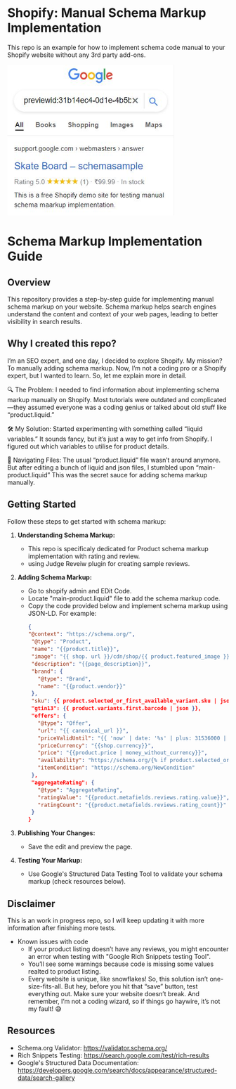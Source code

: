 # Shopify: Manual Schema Markup Implementation
This repo is an example for how to implement schema code manual to your Shopify website without any 3rd party add-ons.

![Rich Snippets Results](https://github.com/thewakar22/shopify-schema-markup/blob/main/schema%20makup%20example.jpg)

# Schema Markup Implementation Guide

## Overview
This repository provides a step-by-step guide for implementing manual schema markup on your website. Schema markup helps search engines understand the content and context of your web pages, leading to better visibility in search results.

## Why I created this repo?
I’m an SEO expert, and one day, I decided to explore Shopify. My mission? To manually adding schema markup. Now, I’m not a coding pro or a Shopify expert, but I wanted to learn. So, let me explain more in detail.

🔍 The Problem: I needed to find information about implementing schema markup manually on Shopify. Most tutorials were outdated and  complicated—they assumed everyone was a coding genius or talked about old stuff like “product.liquid.”

🛠️ My Solution: Started experimenting with something called “liquid variables.” It sounds fancy, but it’s just a way to get info from Shopify. I figured out which variables to utilise for product details.

📂 Navigating Files: The usual “product.liquid” file wasn’t around anymore. But after editing a bunch of liquid and json files, I stumbled upon “main-product.liquid” This was the secret sauce for adding schema markup manually.

## Getting Started
Follow these steps to get started with schema markup:

1. **Understanding Schema Markup:**
   - This repo is specificaly dedicated for Product schema markup implementation with rating and review.
   - using Judge Reveiw plugin for creating sample reviews.

2. **Adding Schema Markup:**
   - Go to shopify admin and EDit Code.
   - Locate "main-product.liquid" file to add the schema markup code.
   - Copy the code provided below and implement schema markup using JSON-LD. For example:
     ```json
     {
     "@context": "https://schema.org/",
      "@type": "Product",
      "name": "{{product.title}}",
      "image": "{{ shop. url }}/cdn/shop/{{ product.featured_image }}",
      "description": "{{page_description}}",
      "brand": {
        "@type": "Brand",
        "name": "{{product.vendor}}"
      },
      "sku": {{ product.selected_or_first_available_variant.sku | json }},
      "gtin13": {{ product.variants.first.barcode | json }},
      "offers": {
        "@type": "Offer",
        "url": "{{ canonical_url }}",
        "priceValidUntil": "{{ 'now' | date: '%s' | plus: 31536000 | date: '%Y-%m-%d' | replace:'+','%20' }}",
        "priceCurrency": "{{shop.currency}}",
        "price": "{{product.price | money_without_currency}}",
        "availability": "https://schema.org/{% if product.selected_or_first_available_variant %}InStock{% else %}OutOfStock{% endif %}",
        "itemCondition": "https://schema.org/NewCondition"
      },
      "aggregateRating": {
        "@type": "AggregateRating",
        "ratingValue": "{{product.metafields.reviews.rating.value}}",
        "ratingCount": "{{product.metafields.reviews.rating_count}}"
      }
     }
     ```

3. **Publishing Your Changes:**
   - Save the edit and preview the page.

4. **Testing Your Markup:**
   - Use Google's Structured Data Testing Tool to validate your schema markup (check resources below).

## Disclaimer
This is an work in progress repo, so I will keep updating it with more information after finishing more tests.
   - Known issues with code
     - If your product listing doesn’t have any reviews, you might encounter an error when testing with "Google Rich Snippets testing Tool".
     -  You’ll see some warnings because code is missing some values realted to product listing.
     -  Every website is unique, like snowflakes! So, this solution isn’t one-size-fits-all. But hey, before you hit that “save” button, test everything out. Make sure your website doesn’t break. And remember, I’m not a coding wizard, so if things go haywire, it’s not my fault! 😅

## Resources
- Schema.org Validator: <https://validator.schema.org/>
- Rich Snippets Testing: <https://search.google.com/test/rich-results>
- Google's Structured Data Documentation: <https://developers.google.com/search/docs/appearance/structured-data/search-gallery>
